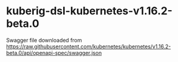 # kuberig-dsl-kubernetes-v1.16.2-beta.0

Swagger file downloaded from https://raw.githubusercontent.com/kubernetes/kubernetes/v1.16.2-beta.0/api/openapi-spec/swagger.json
